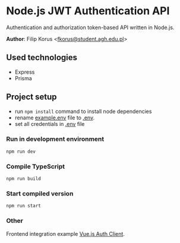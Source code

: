 # Node.js JWT Authentication API
Authentication and authorization token-based API written in Node.js.

**Author**: Filip Korus <[fkorus@student.agh.edu.pl](mailto:fkorus@student.agh.edu.pl)>

## Used technologies
- Express
- Prisma

## Project setup
- run `npm install` command to install node dependencies
- rename [example.env](example.env) file to [.env](.env).
- set all credentials in [.env](.env) file

### Run in development environment
```
npm run dev
```

### Compile TypeScript
```
npm run build
```

### Start compiled version
```
npm run start
```

### Other
Frontend integration example [Vue.js Auth Client](https://github.com/filipkorus/vuejs-auth-client).
